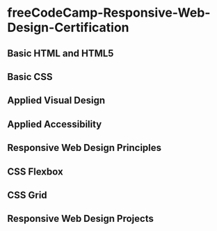 # freeCodeCamp-Responsive-Web-Design-Certification

## Basic HTML and HTML5
## Basic CSS
## Applied Visual Design
## Applied Accessibility
## Responsive Web Design Principles
## CSS Flexbox
## CSS Grid
## Responsive Web Design Projects
